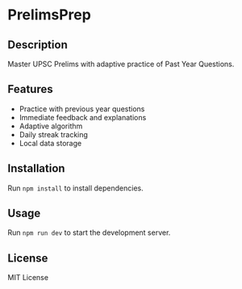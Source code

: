 # PrelimsPrep

## Description
Master UPSC Prelims with adaptive practice of Past Year Questions.

## Features
- Practice with previous year questions
- Immediate feedback and explanations
- Adaptive algorithm
- Daily streak tracking
- Local data storage

## Installation
Run `npm install` to install dependencies.

## Usage
Run `npm run dev` to start the development server.

## License
MIT License
